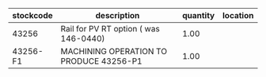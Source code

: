 |stockcode|description|quantity|location|
|---------|-----------|--------|--------|
|43256|Rail for PV RT option ( was 146-0440)|1.00||
|43256-F1|MACHINING OPERATION TO PRODUCE 43256-P1|1.00||
